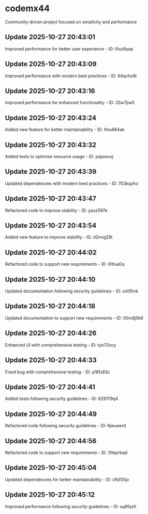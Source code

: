 # codemx44
Community-driven project focused on simplicity and performance

## Update 2025-10-27 20:43:01
Improved performance for better user experience - ID: 0iss9yqa


## Update 2025-10-27 20:43:09
Improved performance with modern best practices - ID: 64qcho9i


## Update 2025-10-27 20:43:16
Improved performance for enhanced functionality - ID: 25w7jiw5


## Update 2025-10-27 20:43:24
Added new feature for better maintainability - ID: fmu684ak


## Update 2025-10-27 20:43:32
Added tests to optimize resource usage - ID: pajawxuj


## Update 2025-10-27 20:43:39
Updated dependencies with modern best practices - ID: 703kqzho


## Update 2025-10-27 20:43:47
Refactored code to improve stability - ID: ypsz597e


## Update 2025-10-27 20:43:54
Added new feature to improve stability - ID: d2nng28t


## Update 2025-10-27 20:44:02
Refactored code to support new requirements - ID: 0ltlua0q


## Update 2025-10-27 20:44:10
Updated documentation following security guidelines - ID: sxlt5tvk


## Update 2025-10-27 20:44:18
Updated documentation to support new requirements - ID: 00m8j5k6


## Update 2025-10-27 20:44:26
Enhanced UI with comprehensive testing - ID: tyo72ocy


## Update 2025-10-27 20:44:33
Fixed bug with comprehensive testing - ID: yf8fz83c


## Update 2025-10-27 20:44:41
Added tests following security guidelines - ID: 629179q4


## Update 2025-10-27 20:44:49
Refactored code following security guidelines - ID: 6jwuaerd


## Update 2025-10-27 20:44:56
Refactored code to support new requirements - ID: 3hkprbqd


## Update 2025-10-27 20:45:04
Updated dependencies for better maintainability - ID: xfbf05jv


## Update 2025-10-27 20:45:12
Improved performance following security guidelines - ID: sq9fazfi

